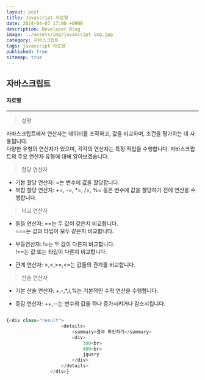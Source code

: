 ```yaml
---
layout: post
title: Javascript 자료형
date: 2024-04-07 17:00 +0900
description: Developer Blog
image: ../assets/img/javascript img.jpg
category: 자바스크립트
tags: javascript 자료형
published: true
sitemap: true
---
```


## 자바스크립트



#### 자료형

<hr/>

> 설명

자바스크립트에서 연산자는 데이터를 조작하고, 값을 비교하며, 조건을 평가하는 데 사용됩니다.<br>
다양한 유형의 연산자가 있으며, 각각의 연산자는 특정 작업을 수행합니다.
자바스크립트의 주요 연산자 유형에 대해 알아보겠습니다.


> 할당 연산자
* 기본 할당 연산자: =는 변수에 값을 할당합니다.
* 복합 할당 연산자: +=, -=, *=, /=, %= 등은 변수에 값을 할당하기 전에 연산을 수행합니다.

> 비교 연산자
* 동등 연산자: ==는 두 값이 같은지 비교합니다.<br>
===는 값과 타입이 모두 같은지 비교합니다.

* 부등연산자: !=는 두 값이 다른지 비교합니다.<br>
!==는 값 또는 타입이 다른지 비교합니다.

* 관계 연산자: >,<,>=,<=는 값들의 관계를 비교합니다.

> 산술 연산자
* 기본 산술 연산자: +,-,*,/,%는 기본적인 수학 연산을 수행합니다.

* 증감 연산자: ++,--는 변수의 값을 하나 증가시키거나 감소시킵니다.


```javascript

{<div class="result">
                    <details>
                        <summary>결과 확인하기</summary>
                        <div>
                            300<br>
                            400<br>
                            jquery
                        </div>
                    </details>
                </div>}
```

